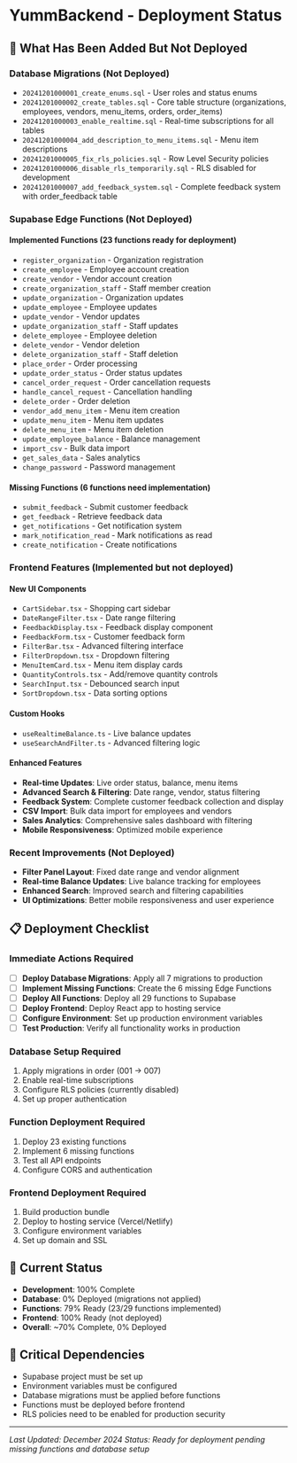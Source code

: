 # YummBackend - Deployment Status

## 🚀 **What Has Been Added But Not Deployed**

### **Database Migrations (Not Deployed)**
- `20241201000001_create_enums.sql` - User roles and status enums
- `20241201000002_create_tables.sql` - Core table structure (organizations, employees, vendors, menu_items, orders, order_items)
- `20241201000003_enable_realtime.sql` - Real-time subscriptions for all tables
- `20241201000004_add_description_to_menu_items.sql` - Menu item descriptions
- `20241201000005_fix_rls_policies.sql` - Row Level Security policies
- `20241201000006_disable_rls_temporarily.sql` - RLS disabled for development
- `20241201000007_add_feedback_system.sql` - Complete feedback system with order_feedback table

### **Supabase Edge Functions (Not Deployed)**

#### **Implemented Functions (23 functions ready for deployment)**
- `register_organization` - Organization registration
- `create_employee` - Employee account creation
- `create_vendor` - Vendor account creation
- `create_organization_staff` - Staff member creation
- `update_organization` - Organization updates
- `update_employee` - Employee updates
- `update_vendor` - Vendor updates
- `update_organization_staff` - Staff updates
- `delete_employee` - Employee deletion
- `delete_vendor` - Vendor deletion
- `delete_organization_staff` - Staff deletion
- `place_order` - Order processing
- `update_order_status` - Order status updates
- `cancel_order_request` - Order cancellation requests
- `handle_cancel_request` - Cancellation handling
- `delete_order` - Order deletion
- `vendor_add_menu_item` - Menu item creation
- `update_menu_item` - Menu item updates
- `delete_menu_item` - Menu item deletion
- `update_employee_balance` - Balance management
- `import_csv` - Bulk data import
- `get_sales_data` - Sales analytics
- `change_password` - Password management

#### **Missing Functions (6 functions need implementation)**
- `submit_feedback` - Submit customer feedback
- `get_feedback` - Retrieve feedback data
- `get_notifications` - Get notification system
- `mark_notification_read` - Mark notifications as read
- `create_notification` - Create notifications

### **Frontend Features (Implemented but not deployed)**

#### **New UI Components**
- `CartSidebar.tsx` - Shopping cart sidebar
- `DateRangeFilter.tsx` - Date range filtering
- `FeedbackDisplay.tsx` - Feedback display component
- `FeedbackForm.tsx` - Customer feedback form
- `FilterBar.tsx` - Advanced filtering interface
- `FilterDropdown.tsx` - Dropdown filtering
- `MenuItemCard.tsx` - Menu item display cards
- `QuantityControls.tsx` - Add/remove quantity controls
- `SearchInput.tsx` - Debounced search input
- `SortDropdown.tsx` - Data sorting options

#### **Custom Hooks**
- `useRealtimeBalance.ts` - Live balance updates
- `useSearchAndFilter.ts` - Advanced filtering logic

#### **Enhanced Features**
- **Real-time Updates**: Live order status, balance, menu items
- **Advanced Search & Filtering**: Date range, vendor, status filtering
- **Feedback System**: Complete customer feedback collection and display
- **CSV Import**: Bulk data import for employees and vendors
- **Sales Analytics**: Comprehensive sales dashboard with filtering
- **Mobile Responsiveness**: Optimized mobile experience

### **Recent Improvements (Not Deployed)**
- **Filter Panel Layout**: Fixed date range and vendor alignment
- **Real-time Balance Updates**: Live balance tracking for employees
- **Enhanced Search**: Improved search and filtering capabilities
- **UI Optimizations**: Better mobile responsiveness and user experience

## 📋 **Deployment Checklist**

### **Immediate Actions Required**
- [ ] **Deploy Database Migrations**: Apply all 7 migrations to production
- [ ] **Implement Missing Functions**: Create the 6 missing Edge Functions
- [ ] **Deploy All Functions**: Deploy all 29 functions to Supabase
- [ ] **Deploy Frontend**: Deploy React app to hosting service
- [ ] **Configure Environment**: Set up production environment variables
- [ ] **Test Production**: Verify all functionality works in production

### **Database Setup Required**
1. Apply migrations in order (001 → 007)
2. Enable real-time subscriptions
3. Configure RLS policies (currently disabled)
4. Set up proper authentication

### **Function Deployment Required**
1. Deploy 23 existing functions
2. Implement 6 missing functions
3. Test all API endpoints
4. Configure CORS and authentication

### **Frontend Deployment Required**
1. Build production bundle
2. Deploy to hosting service (Vercel/Netlify)
3. Configure environment variables
4. Set up domain and SSL

## 🎯 **Current Status**
- **Development**: 100% Complete
- **Database**: 0% Deployed (migrations not applied)
- **Functions**: 79% Ready (23/29 functions implemented)
- **Frontend**: 100% Ready (not deployed)
- **Overall**: ~70% Complete, 0% Deployed

## 🚨 **Critical Dependencies**
- Supabase project must be set up
- Environment variables must be configured
- Database migrations must be applied before functions
- Functions must be deployed before frontend
- RLS policies need to be enabled for production security

---
*Last Updated: December 2024*
*Status: Ready for deployment pending missing functions and database setup*
